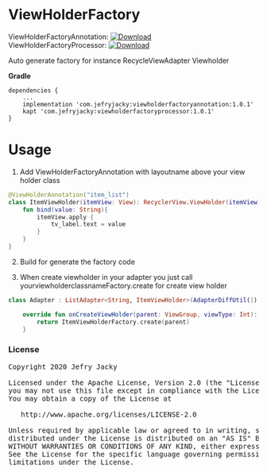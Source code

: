 # ViewHolderFactory

ViewHolderFactoryAnnotation: [ ![Download](https://api.bintray.com/packages/jefryjacky/AndroidLibrary/ViewHolderFactoryAnnotation/images/download.svg) ](https://bintray.com/jefryjacky/AndroidLibrary/ViewHolderFactoryAnnotation/_latestVersion)    
ViewHolderFactoryProcessor: [ ![Download](https://api.bintray.com/packages/jefryjacky/AndroidLibrary/ViewHolderFactoryProcessor/images/download.svg) ](https://bintray.com/jefryjacky/AndroidLibrary/ViewHolderFactoryProcessor/_latestVersion)   

Auto generate factory for instance RecycleViewAdapter Viewholder

**Gradle**
```  
dependencies {  
    ...  
    implementation 'com.jefryjacky:viewholderfactoryannotation:1.0.1'
    kapt 'com.jefryjacky:viewholderfactoryprocessor:1.0.1'
}  
```  

# Usage
1. Add ViewHolderFactoryAnnotation with layoutname above your view holder class
```kotlin
@ViewHolderAnnotation("item_list")
class ItemViewHolder(itemView: View): RecyclerView.ViewHolder(itemView) {
    fun bind(value: String){
        itemView.apply {
            tv_label.text = value
        }
    }
}
``` 

2. Build for generate the factory code

3. When create viewholder in your adapter you just call yourviewholderclassnameFactory.create for create view holder
```kotlin
class Adapter : ListAdapter<String, ItemViewHolder>(AdapterDiffUtil()) {

    override fun onCreateViewHolder(parent: ViewGroup, viewType: Int): ItemViewHolder {
        return ItemViewHolderFactory.create(parent)
    }

``` 

### License
<pre>
Copyright 2020 Jefry Jacky

Licensed under the Apache License, Version 2.0 (the "License");
you may not use this file except in compliance with the License.
You may obtain a copy of the License at

   http://www.apache.org/licenses/LICENSE-2.0

Unless required by applicable law or agreed to in writing, software
distributed under the License is distributed on an "AS IS" BASIS,
WITHOUT WARRANTIES OR CONDITIONS OF ANY KIND, either express or implied.
See the License for the specific language governing permissions and
limitations under the License.
</pre>
